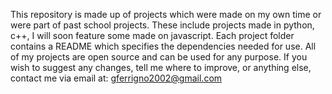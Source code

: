 This repository is made up of projects which were made on my own time or were part of past school projects. 
These include projects made in python, c++, I will soon feature some made on javascript.
Each project folder contains a README which specifies the dependencies needed for use.
All of my projects are open source and can be used for any purpose. 
If you wish to suggest any changes, tell me where to improve, or anything else,
contact me via email at: gferrigno2002@gmail.com 
